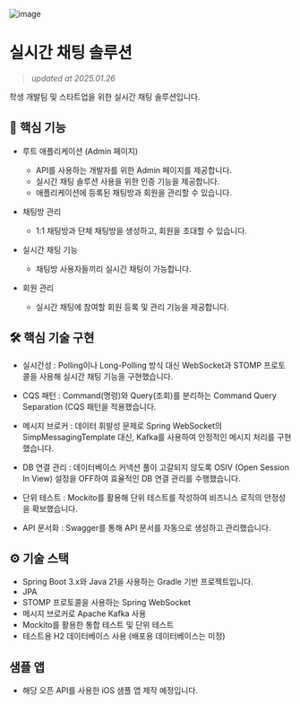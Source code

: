 ![image](https://github.com/user-attachments/assets/f3b2fccf-4922-4ee9-841a-c038c3da09bf)

# 실시간 채팅 솔루션
> _updated at 2025.01.26_

학생 개발팀 및 스타트업을 위한 실시간 채팅 솔루션입니다.

## 📄 핵심 기능

- 루트 애플리케이션 (Admin 페이지)
  - API를 사용하는 개발자를 위한 Admin 페이지를 제공합니다.
  - 실시간 채팅 솔루션 사용을 위한 인증 기능을 제공합니다.
  - 애플리케이션에 등록된 채팅방과 회원을 관리할 수 있습니다.
    
- 채팅방 관리
  - 1:1 채팅방과 단체 채팅방을 생성하고, 회원을 초대할 수 있습니다.
 
- 실시간 채팅 기능
  - 채팅방 사용자들끼리 실시간 채팅이 가능합니다.
    
- 회원 관리
  - 실시간 채팅에 참여할 회원 등록 및 관리 기능을 제공합니다.

## 🛠️ 핵심 기술 구현
- 실시간성 : Polling이나 Long-Polling 방식 대신 WebSocket과 STOMP 프로토콜을 사용해 실시간 채팅 기능을 구현했습니다.

- CQS 패턴 : Command(명령)와 Query(조회)를 분리하는 Command Query Separation (CQS 패턴을 적용했습니다.
- 메시지 브로커 : 데이터 휘발성 문제로 Spring WebSocket의 SimpMessagingTemplate 대신, Kafka를 사용하여 안정적인 메시지 처리를 구현했습니다.
- DB 연결 관리 : 데이터베이스 커넥션 풀이 고갈되지 않도록 OSIV (Open Session In View) 설정을 OFF하여 효율적인 DB 연결 관리를 수행했습니다.
- 단위 테스트 : Mockito를 활용해 단위 테스트를 작성하여 비즈니스 로직의 안정성을 확보했습니다.
- API 문서화 : Swagger를 통해 API 문서를 자동으로 생성하고 관리했습니다.

## ⚙️ 기술 스택
- Spring Boot 3.x와 Java 21을 사용하는 Gradle 기반 프로젝트입니다.
- JPA
- STOMP 프로토콜을 사용하는 Spring WebSocket
- 메시지 브로커로 Apache Kafka 사용
- Mockito를 활용한 통합 테스트 및 단위 테스트
- 테스트용 H2 데이터베이스 사용 (배포용 데이터베이스는 미정)

## 샘플 앱
- 해당 오픈 API를 사용한 iOS 샘플 앱 제작 예정입니다.
